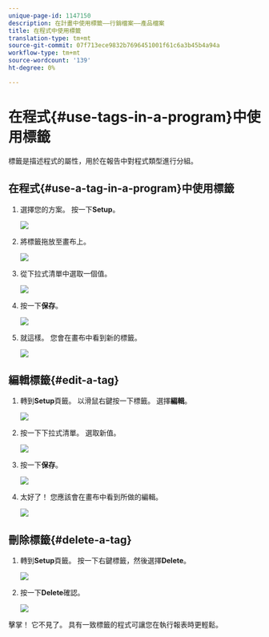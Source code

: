 ```yaml
---
unique-page-id: 1147150
description: 在計畫中使用標籤——行銷檔案——產品檔案
title: 在程式中使用標籤
translation-type: tm+mt
source-git-commit: 07f713ece9832b7696451001f61c6a3b45b4a94a
workflow-type: tm+mt
source-wordcount: '139'
ht-degree: 0%

---
```



# 在程式{#use-tags-in-a-program}中使用標籤

標籤是描述程式的屬性，用於在報告中對程式類型進行分組。

## 在程式{#use-a-tag-in-a-program}中使用標籤

1. 選擇您的方案。 按一下&#x200B;**Setup**。

   ![](assets/image2014-9-23-15-3a45-3a0.png)

1. 將標籤拖放至畫布上。

   ![](assets/image2014-9-23-15-3a45-3a13.png)

1. 從下拉式清單中選取一個值。

   ![](assets/image2014-9-23-15-3a45-3a30.png)

1. 按一下&#x200B;**保存**。

   ![](assets/image2014-9-23-15-3a45-3a36.png)

1. 就這樣。 您會在畫布中看到新的標籤。

   ![](assets/image2014-9-23-15-3a45-3a47.png)

## 編輯標籤{#edit-a-tag}

1. 轉到&#x200B;**Setup**&#x200B;頁籤。 以滑鼠右鍵按一下標籤。 選擇&#x200B;**編輯**。

   ![](assets/image2014-9-23-15-3a45-3a53.png)

1. 按一下下拉式清單。 選取新值。

   ![](assets/image2014-9-23-15-3a46-3a12.png)

1. 按一下&#x200B;**保存**。

   ![](assets/image2014-9-23-15-3a46-3a25.png)

1. 太好了！ 您應該會在畫布中看到所做的編輯。

   ![](assets/image2014-9-23-15-3a46-3a35.png)

## 刪除標籤{#delete-a-tag}

1. 轉到&#x200B;**Setup**&#x200B;頁籤。 按一下右鍵標籤，然後選擇&#x200B;**Delete**。

   ![](assets/image2014-9-23-15-3a46-3a55.png)

1. 按一下&#x200B;**Delete**&#x200B;確認。

   ![](assets/image2014-9-23-15-3a47-3a8.png)

擊掌！ 它不見了。 具有一致標籤的程式可讓您在執行報表時更輕鬆。
